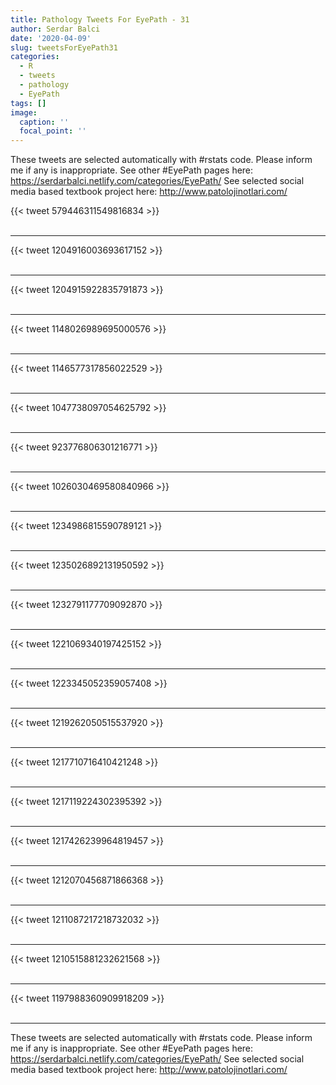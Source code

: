 ```yaml
---
title: Pathology Tweets For EyePath - 31
author: Serdar Balci
date: '2020-04-09'
slug: tweetsForEyePath31
categories:
  - R
  - tweets
  - pathology
  - EyePath
tags: []
image:
  caption: ''
  focal_point: ''
---
```



These tweets are selected automatically with #rstats code. Please inform me if any is inappropriate.
See other #EyePath pages here: https://serdarbalci.netlify.com/categories/EyePath/ 
See selected social media based textbook project here: http://www.patolojinotlari.com/

{{< tweet 579446311549816834 >}}
<br>
<br>
<hr>
{{< tweet 1204916003693617152 >}}
<br>
<br>
<hr>
{{< tweet 1204915922835791873 >}}
<br>
<br>
<hr>
{{< tweet 1148026989695000576 >}}
<br>
<br>
<hr>
{{< tweet 1146577317856022529 >}}
<br>
<br>
<hr>
{{< tweet 1047738097054625792 >}}
<br>
<br>
<hr>
{{< tweet 923776806301216771 >}}
<br>
<br>
<hr>
{{< tweet 1026030469580840966 >}}
<br>
<br>
<hr>
{{< tweet 1234986815590789121 >}}
<br>
<br>
<hr>
{{< tweet 1235026892131950592 >}}
<br>
<br>
<hr>
{{< tweet 1232791177709092870 >}}
<br>
<br>
<hr>
{{< tweet 1221069340197425152 >}}
<br>
<br>
<hr>
{{< tweet 1223345052359057408 >}}
<br>
<br>
<hr>
{{< tweet 1219262050515537920 >}}
<br>
<br>
<hr>
{{< tweet 1217710716410421248 >}}
<br>
<br>
<hr>
{{< tweet 1217119224302395392 >}}
<br>
<br>
<hr>
{{< tweet 1217426239964819457 >}}
<br>
<br>
<hr>
{{< tweet 1212070456871866368 >}}
<br>
<br>
<hr>
{{< tweet 1211087217218732032 >}}
<br>
<br>
<hr>
{{< tweet 1210515881232621568 >}}
<br>
<br>
<hr>
{{< tweet 1197988360909918209 >}}
<br>
<br>
<hr>


These tweets are selected automatically with #rstats code. Please inform me if any is inappropriate.
See other #EyePath pages here: https://serdarbalci.netlify.com/categories/EyePath/ 
See selected social media based textbook project here: http://www.patolojinotlari.com/
